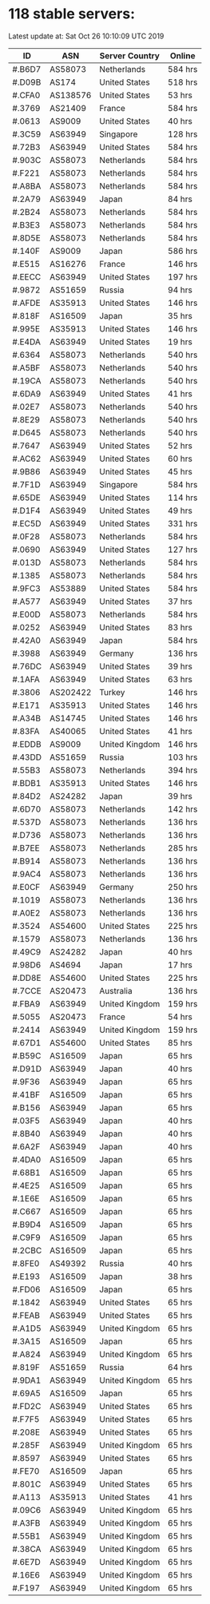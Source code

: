 # 118 stable servers:

Latest update at: Sat Oct 26 10:10:09 UTC 2019

| ID | ASN | Server Country | Online |
| -- | --- | -------------- | ------ |
| #.B6D7 | AS58073 | Netherlands | 584 hrs |
| #.D09B | AS174 | United States | 518 hrs |
| #.CFA0 | AS138576 | United States | 53 hrs |
| #.3769 | AS21409 | France | 584 hrs |
| #.0613 | AS9009 | United States | 40 hrs |
| #.3C59 | AS63949 | Singapore | 128 hrs |
| #.72B3 | AS63949 | United States | 584 hrs |
| #.903C | AS58073 | Netherlands | 584 hrs |
| #.F221 | AS58073 | Netherlands | 584 hrs |
| #.A8BA | AS58073 | Netherlands | 584 hrs |
| #.2A79 | AS63949 | Japan | 84 hrs |
| #.2B24 | AS58073 | Netherlands | 584 hrs |
| #.B3E3 | AS58073 | Netherlands | 584 hrs |
| #.8D5E | AS58073 | Netherlands | 584 hrs |
| #.140F | AS9009 | Japan | 586 hrs |
| #.E515 | AS16276 | France | 146 hrs |
| #.EECC | AS63949 | United States | 197 hrs |
| #.9872 | AS51659 | Russia | 94 hrs |
| #.AFDE | AS35913 | United States | 146 hrs |
| #.818F | AS16509 | Japan | 35 hrs |
| #.995E | AS35913 | United States | 146 hrs |
| #.E4DA | AS63949 | United States | 19 hrs |
| #.6364 | AS58073 | Netherlands | 540 hrs |
| #.A5BF | AS58073 | Netherlands | 540 hrs |
| #.19CA | AS58073 | Netherlands | 540 hrs |
| #.6DA9 | AS63949 | United States | 41 hrs |
| #.02E7 | AS58073 | Netherlands | 540 hrs |
| #.8E29 | AS58073 | Netherlands | 540 hrs |
| #.D645 | AS58073 | Netherlands | 540 hrs |
| #.7647 | AS63949 | United States | 52 hrs |
| #.AC62 | AS63949 | United States | 60 hrs |
| #.9B86 | AS63949 | United States | 45 hrs |
| #.7F1D | AS63949 | Singapore | 584 hrs |
| #.65DE | AS63949 | United States | 114 hrs |
| #.D1F4 | AS63949 | United States | 49 hrs |
| #.EC5D | AS63949 | United States | 331 hrs |
| #.0F28 | AS58073 | Netherlands | 584 hrs |
| #.0690 | AS63949 | United States | 127 hrs |
| #.013D | AS58073 | Netherlands | 584 hrs |
| #.1385 | AS58073 | Netherlands | 584 hrs |
| #.9FC3 | AS53889 | United States | 584 hrs |
| #.A577 | AS63949 | United States | 37 hrs |
| #.E00D | AS58073 | Netherlands | 584 hrs |
| #.0252 | AS63949 | United States | 83 hrs |
| #.42A0 | AS63949 | Japan | 584 hrs |
| #.3988 | AS63949 | Germany | 136 hrs |
| #.76DC | AS63949 | United States | 39 hrs |
| #.1AFA | AS63949 | United States | 63 hrs |
| #.3806 | AS202422 | Turkey | 146 hrs |
| #.E171 | AS35913 | United States | 146 hrs |
| #.A34B | AS14745 | United States | 146 hrs |
| #.83FA | AS40065 | United States | 41 hrs |
| #.EDDB | AS9009 | United Kingdom | 146 hrs |
| #.43DD | AS51659 | Russia | 103 hrs |
| #.55B3 | AS58073 | Netherlands | 394 hrs |
| #.BDB1 | AS35913 | United States | 146 hrs |
| #.84D2 | AS24282 | Japan | 39 hrs |
| #.6D70 | AS58073 | Netherlands | 142 hrs |
| #.537D | AS58073 | Netherlands | 136 hrs |
| #.D736 | AS58073 | Netherlands | 136 hrs |
| #.B7EE | AS58073 | Netherlands | 285 hrs |
| #.B914 | AS58073 | Netherlands | 136 hrs |
| #.9AC4 | AS58073 | Netherlands | 136 hrs |
| #.E0CF | AS63949 | Germany | 250 hrs |
| #.1019 | AS58073 | Netherlands | 136 hrs |
| #.A0E2 | AS58073 | Netherlands | 136 hrs |
| #.3524 | AS54600 | United States | 225 hrs |
| #.1579 | AS58073 | Netherlands | 136 hrs |
| #.49C9 | AS24282 | Japan | 40 hrs |
| #.98D6 | AS4694 | Japan | 17 hrs |
| #.DD8E | AS54600 | United States | 225 hrs |
| #.7CCE | AS20473 | Australia | 136 hrs |
| #.FBA9 | AS63949 | United Kingdom | 159 hrs |
| #.5055 | AS20473 | France | 54 hrs |
| #.2414 | AS63949 | United Kingdom | 159 hrs |
| #.67D1 | AS54600 | United States | 85 hrs |
| #.B59C | AS16509 | Japan | 65 hrs |
| #.D91D | AS63949 | Japan | 40 hrs |
| #.9F36 | AS63949 | Japan | 65 hrs |
| #.41BF | AS16509 | Japan | 65 hrs |
| #.B156 | AS63949 | Japan | 65 hrs |
| #.03F5 | AS63949 | Japan | 40 hrs |
| #.8B40 | AS63949 | Japan | 40 hrs |
| #.6A2F | AS63949 | Japan | 40 hrs |
| #.4DA0 | AS16509 | Japan | 65 hrs |
| #.68B1 | AS16509 | Japan | 65 hrs |
| #.4E25 | AS16509 | Japan | 65 hrs |
| #.1E6E | AS16509 | Japan | 65 hrs |
| #.C667 | AS16509 | Japan | 65 hrs |
| #.B9D4 | AS16509 | Japan | 65 hrs |
| #.C9F9 | AS16509 | Japan | 65 hrs |
| #.2CBC | AS16509 | Japan | 65 hrs |
| #.8FE0 | AS49392 | Russia | 40 hrs |
| #.E193 | AS16509 | Japan | 38 hrs |
| #.FD06 | AS16509 | Japan | 65 hrs |
| #.1842 | AS63949 | United States | 65 hrs |
| #.FEAB | AS63949 | United States | 65 hrs |
| #.A1D5 | AS63949 | United Kingdom | 65 hrs |
| #.3A15 | AS16509 | Japan | 65 hrs |
| #.A824 | AS63949 | United Kingdom | 65 hrs |
| #.819F | AS51659 | Russia | 64 hrs |
| #.9DA1 | AS63949 | United Kingdom | 65 hrs |
| #.69A5 | AS16509 | Japan | 65 hrs |
| #.FD2C | AS63949 | United States | 65 hrs |
| #.F7F5 | AS63949 | United States | 65 hrs |
| #.208E | AS63949 | United States | 65 hrs |
| #.285F | AS63949 | United Kingdom | 65 hrs |
| #.8597 | AS63949 | United States | 65 hrs |
| #.FE70 | AS16509 | Japan | 65 hrs |
| #.801C | AS63949 | United States | 65 hrs |
| #.A113 | AS35913 | United States | 41 hrs |
| #.09C6 | AS63949 | United Kingdom | 65 hrs |
| #.A3FB | AS63949 | United Kingdom | 65 hrs |
| #.55B1 | AS63949 | United Kingdom | 65 hrs |
| #.38CA | AS63949 | United Kingdom | 65 hrs |
| #.6E7D | AS63949 | United Kingdom | 65 hrs |
| #.16E6 | AS63949 | United Kingdom | 65 hrs |
| #.F197 | AS63949 | United Kingdom | 65 hrs |

